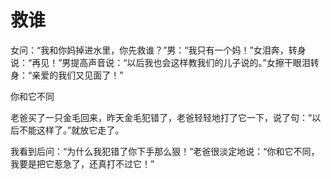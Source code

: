 # 救谁

女问：“我和你妈掉进水里，你先救谁？”男：“我只有一个妈！”女泪奔，转身说：“再见！”男提高声音说：“以后我也会这样教我们的儿子说的。”女擦干眼泪转身：“亲爱的我们又见面了！” 

你和它不同 

老爸买了一只金毛回来，昨天金毛犯错了，老爸轻轻地打了它一下，说了句：“以后不能这样了。”就放它走了。 

我看到后问：“为什么我犯错了你下手那么狠！”老爸很淡定地说：“你和它不同，我要是把它惹急了，还真打不过它！”